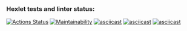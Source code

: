 ### Hexlet tests and linter status:
[![Actions Status](https://github.com/ithemask/python-project-49/workflows/hexlet-check/badge.svg)](https://github.com/ithemask/python-project-49/actions)
[![Maintainability](https://api.codeclimate.com/v1/badges/8bde0a254c3c59ad4006/maintainability)](https://codeclimate.com/github/ithemask/python-project-49/maintainability)
[![asciicast](https://asciinema.org/a/m6bbz67VoCjQQh71Qk2WKeX3L.svg)](https://asciinema.org/a/m6bbz67VoCjQQh71Qk2WKeX3L)
[![asciicast](https://asciinema.org/a/K0ZTrrkDQfZ2u18JGfIOT7VFd.svg)](https://asciinema.org/a/K0ZTrrkDQfZ2u18JGfIOT7VFd)
[![asciicast](https://asciinema.org/a/3j1C8elfSfzZfIajZmYnN9wc7.svg)](https://asciinema.org/a/3j1C8elfSfzZfIajZmYnN9wc7)

